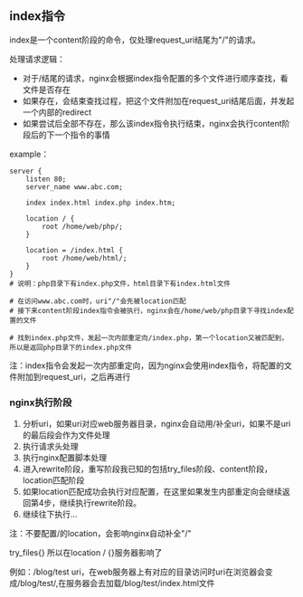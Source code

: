 
## index指令
index是一个content阶段的命令，仅处理request_uri结尾为"/"的请求。

处理请求逻辑：
- 对于/结尾的请求，nginx会根据index指令配置的多个文件进行顺序查找，看文件是否存在
- 如果存在，会结束查找过程，把这个文件附加在request_uri结尾后面，并发起一个内部的redirect
- 如果尝试后全部不存在，那么该index指令执行结束，nginx会执行content阶段后的下一个指令的事情

example：
```
server {
	listen 80;
	server_name www.abc.com;
 
	index index.html index.php index.htm;
	
	location / {
		root /home/web/php/;
	}

	location = /index.html {
		root /home/web/html/;
	}
}
# 说明：php目录下有index.php文件，html目录下有index.html文件

# 在访问www.abc.com时，uri"/"会先被location匹配
# 接下来content阶段index指令会被执行，nginx会在/home/web/php目录下寻找index配置的文件

# 找到index.php文件，发起一次内部重定向/index.php，第一个location又被匹配到，所以是返回php目录下的index.php文件
```
注：index指令会发起一次内部重定向，因为nginx会使用index指令，将配置的文件附加到request_uri，之后再进行





### nginx执行阶段
1. 分析uri，如果uri对应web服务器目录，nginx会自动用/补全uri，如果不是uri的最后段会作为文件处理
2. 执行请求头处理
3. 执行nginx配置脚本处理
4. 进入rewrite阶段，重写阶段我已知的包括try_files阶段、content阶段，location匹配阶段
5. 如果location匹配成功会执行对应配置，在这里如果发生内部重定向会继续返回第4步，继续执行rewrite阶段。
6. 继续往下执行...

注：不要配置/的location，会影响nginx自动补全"/"


try_files{}
所以在location / {}服务器影响了

例如：/blog/test uri，在web服务器上有对应的目录访问时uri在浏览器会变成/blog/test/,在服务器会去加载/blog/test/index.html文件